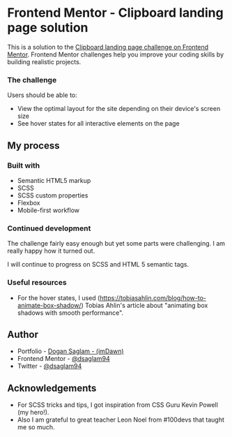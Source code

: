 # Frontend Mentor - Clipboard landing page solution

This is a solution to the [Clipboard landing page challenge on Frontend Mentor](https://www.frontendmentor.io/challenges/clipboard-landing-page-5cc9bccd6c4c91111378ecb9). Frontend Mentor challenges help you improve your coding skills by building realistic projects. 

### The challenge

Users should be able to:

- View the optimal layout for the site depending on their device's screen size
- See hover states for all interactive elements on the page

## My process

### Built with

- Semantic HTML5 markup
- SCSS 
- SCSS custom properties
- Flexbox
- Mobile-first workflow


### Continued development

The challenge fairly easy enough but yet some parts were challenging. I am really happy how it turned out. 

I will continue to progress on SCSS and HTML 5 semantic tags.


### Useful resources

- For the hover states, I used (https://tobiasahlin.com/blog/how-to-animate-box-shadow/) Tobias Ahlin's article about "animating box shadows with smooth performance".


## Author

- Portfolio - [Dogan Saglam - (imDawn)](https://imdawn.netlify.app/#home)
- Frontend Mentor - [@dsaglam94](https://www.frontendmentor.io/profile/dsaglam94)
- Twitter - [@dsaglam94](https://www.twitter.com/dsaglam94)

## Acknowledgements

- For SCSS tricks and tips, I got inspiration from CSS Guru Kevin Powell (my hero!). 
- Also I am grateful to great teacher Leon Noel from #100devs that taught me so much. 

